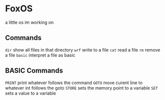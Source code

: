 # FoxOS
a little os im working on

## Commands
`dir` show all files in that directory
`wrf` write to a file
`cat` read a file
`rm` remove a file
`basic` interpret a file as basic

## BASIC Commands
`PRINT` print whatever follows the command
`GOTO`  move curent line to whatever int follows the goto
`STORE` sets the memory point to a variable
`SET` sets a value to a variable
